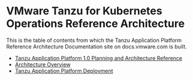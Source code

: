 # VMware Tanzu for Kubernetes Operations Reference Architecture

This is the table of contents from which the Tanzu Application Platform Reference Architecture Documentation site on docs.vmware.com is built.

- [Tanzu Application Platform 1.0 Planning and Architecture Reference](./reference-designs/index-tap.md)
- [Architecture Overview](./reference-designs/tap-architecture-planning.md)
- [Tanzu Application Platform Deployment](./deployment-guides/tap.md)
